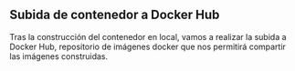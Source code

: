 ## Subida de contenedor a Docker Hub
Tras la construcción del contenedor en local, vamos a realizar la subida a Docker Hub, repositorio de imágenes docker que nos permitirá compartir las imágenes construidas.

